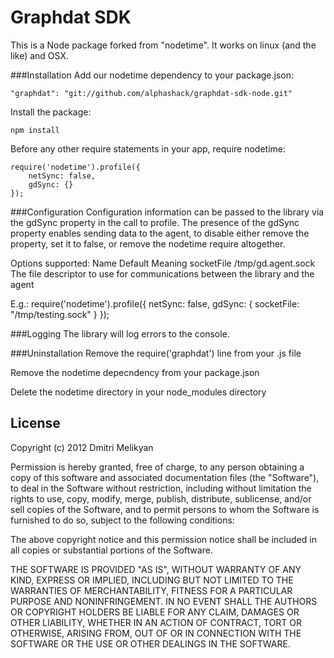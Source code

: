 Graphdat SDK
============

This is a Node package forked from "nodetime". It works on linux (and the like) and OSX.

###Installation
Add our nodetime dependency to your package.json:

    "graphdat": "git://github.com/alphashack/graphdat-sdk-node.git"

Install the package:

    npm install
Before any other require statements in your app, require nodetime:

    require('nodetime').profile({
        netSync: false,
        gdSync: {}
    });


###Configuration
Configuration information can be passed to the library via the gdSync property in the call to profile. 
The presence of the gdSync property enables sending data to the agent, to disable either remove the property, set it to false, or remove the nodetime require altogether.



Options supported:
Name    Default Meaning
socketFile
/tmp/gd.agent.sock  The file descriptor to use for communications between the library and the agent


E.g.:
    require('nodetime').profile({
        netSync: false,
        gdSync: {
            socketFile: "/tmp/testing.sock"
        }
    });


###Logging
The library will log errors to the console.



###Uninstallation
Remove the require('graphdat') line from your .js file

Remove the nodetime depecndency from your package.json

Delete the nodetime directory in your node_modules directory

## License

Copyright (c) 2012 Dmitri Melikyan

Permission is hereby granted, free of charge, to any person obtaining a copy of this software and associated documentation files (the "Software"), to deal in the Software without restriction, including without limitation the rights to use, copy, modify, merge, publish, distribute, sublicense, and/or sell copies of the Software, and to permit persons to whom the Software is furnished to do so, subject to the following conditions:

The above copyright notice and this permission notice shall be included in all copies or substantial portions of the Software.

THE SOFTWARE IS PROVIDED "AS IS", WITHOUT WARRANTY OF ANY KIND, EXPRESS OR IMPLIED, INCLUDING BUT NOT LIMITED TO THE WARRANTIES OF MERCHANTABILITY, FITNESS FOR A PARTICULAR PURPOSE AND NONINFRINGEMENT. IN NO EVENT SHALL THE AUTHORS OR COPYRIGHT HOLDERS BE LIABLE FOR ANY CLAIM, DAMAGES OR OTHER LIABILITY, WHETHER IN AN ACTION OF CONTRACT, TORT OR OTHERWISE, ARISING FROM, OUT OF OR IN CONNECTION WITH THE SOFTWARE OR THE USE OR OTHER DEALINGS IN THE SOFTWARE.

